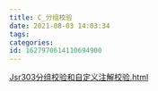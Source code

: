 ```yaml
---
title: C_分组校验
date: 2021-08-03 14:03:34
tags: 
categories: 
id: 1627970614110694900
---
```






 [Jsr303分组校验和自定义注解校验.html](assets\references\Jsr303分组校验和自定义注解校验.html) 